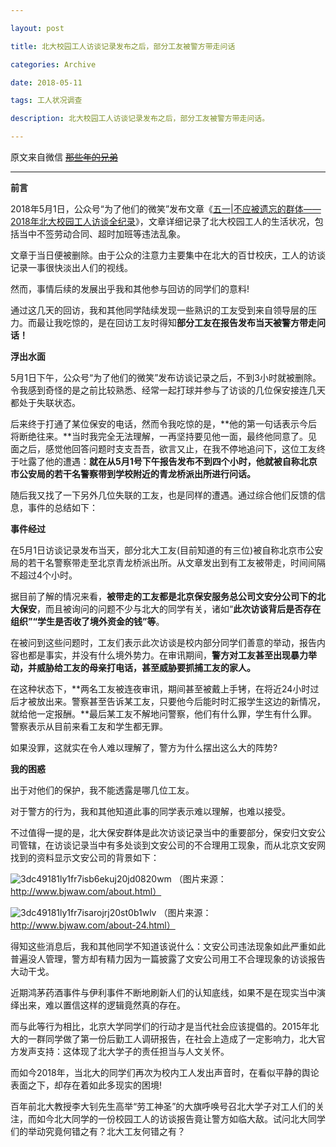 ```yaml
---

layout: post

title: 北大校园工人访谈记录发布之后，部分工友被警方带走问话

categories: Archive

date: 2018-05-11

tags: 工人状况调查

description: 北大校园工人访谈记录发布之后，部分工友被警方带走问话。

---
```


原文来自微信 ~~[那些年的兄弟](https://mp.weixin.qq.com/s/6u6mzs-TiLmvDL7sRzWd5A)~~

---

**前言**

2018年5月1日，公众号“为了他们的微笑”发布文章《[五一|不应被遗忘的群体——2018年北大校园工人访谈全纪录](https://terminus2049.github.io/archive/2018/05/04/bei-da-xiao-gong.html)》，文章详细记录了北大校园工人的生活状况，包括当中不签劳动合同、超时加班等违法乱象。

文章于当日便被删除。由于公众的注意力主要集中在北大的百廿校庆，工人的访谈记录一事很快淡出人们的视线。

然而，事情后续的发展出乎我和其他参与回访的同学们的意料!

通过这几天的回访，我和其他同学陆续发现一些熟识的工友受到来自领导层的压力。而最让我吃惊的，是在回访工友时得知**部分工友在报告发布当天被警方带走问话！**

**浮出水面**

5月1日下午，公众号“为了他们的微笑”发布访谈记录之后，不到3小时就被删除。令我感到奇怪的是之前比较熟悉、经常一起打球并参与了访谈的几位保安接连几天都处于失联状态。

后来终于打通了某位保安的电话，然而令我吃惊的是，**他的第一句话表示今后将断绝往来。**当时我完全无法理解，一再坚持要见他一面，最终他同意了。见面之后，感觉他回答问题时支支吾吾，欲言又止，在我不停地追问下，这位工友终于吐露了他的遭遇：**就在从5月1号下午报告发布不到四个小时，他就被自称北京市公安局的若干名警察带到学校附近的青龙桥派出所进行问话。**

随后我又找了一下另外几位失联的工友，也是同样的遭遇。通过综合他们反馈的信息，事件的总结如下：

**事件经过**

在5月1日访谈记录发布当天，部分北大工友(目前知道的有三位)被自称北京市公安局的若干名警察带走至北京青龙桥派出所。从文章发出到有工友被带走，时间间隔不超过4个小时。

据目前了解的情况来看，**被带走的工友都是北京保安服务总公司文安分公司下的北大保安**，而且被询问的问题不少与北大的同学有关，诸如“**此次访谈背后是否存在组织”“学生是否收了境外资金的钱”等**。

在被问到这些问题时，工友们表示此次访谈是校内部分同学们善意的举动，报告内容也都是事实，并没有什么境外势力。在审讯期间，**警方对工友甚至出现暴力举动，并威胁给工友的母亲打电话，甚至威胁要抓捕工友的家人。**

在这种状态下，**两名工友被连夜审讯，期间甚至被戴上手铐，在将近24小时过后才被放出来。警察甚至告诉某工友，只要他今后能时时汇报学生这边的新情况，就给他一定报酬。**最后某工友不解地问警察，他们有什么罪，学生有什么罪。警察表示从目前来看工友和学生都无罪。

如果没罪，这就实在令人难以理解了，警方为什么摆出这么大的阵势?

**我的困惑**

出于对他们的保护，我不能透露是哪几位工友。

对于警方的行为，我和其他知道此事的同学表示难以理解，也难以接受。

不过值得一提的是，北大保安群体是此次访谈记录当中的重要部分，保安归文安公司管辖，在访谈记录当中有多处谈到文安公司的不合理用工现象，而从北京文安网找到的资料显示文安公司的背景如下：

![3dc49181ly1fr7isb6ekuj20jd0820wm](https://user-images.githubusercontent.com/11864255/39962918-2a0a86a6-5690-11e8-90a6-57e980eacbb6.jpg)
（图片来源：http://www.bjwaw.com/about.html）

![3dc49181ly1fr7isarojrj20st0b1wlv](https://user-images.githubusercontent.com/11864255/39962919-3f67e50c-5690-11e8-9184-45d30f2f0b4f.jpg)
（图片来源：http://www.bjwaw.com/about-24.html）

得知这些消息后，我和其他同学不知道该说什么：文安公司违法现象如此严重如此普遍没人管理，警方却有精力因为一篇披露了文安公司用工不合理现象的访谈报告大动干戈。

近期鸿茅药酒事件与伊利事件不断地刷新人们的认知底线，如果不是在现实当中演绎出来，难以置信这样的逻辑竟然真的存在。

而与此等行为相比，北京大学同学们的行动才是当代社会应该提倡的。2015年北大的一群同学做了第一份后勤工人调研报告，在社会上造成了一定影响力，北大官方发声支持：这体现了北大学子的责任担当与人文关怀。

而如今2018年，当北大的同学们再次为校内工人发出声音时，在看似平静的舆论表面之下，却存在着如此多现实的困境!

百年前北大教授李大钊先生高举“劳工神圣”的大旗呼唤号召北大学子对工人们的关注，而如今北大同学的一份校园工人的访谈报告竟让警方如临大敌。试问北大同学们的举动究竟何错之有？北大工友何错之有？
